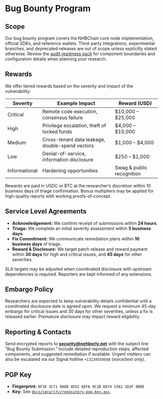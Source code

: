 # Bug Bounty Program

## Scope
Our bug bounty program covers the NHBChain core node implementation, official SDKs, and reference wallets. Third-party integrations, experimental branches, and deprecated releases are out of scope unless explicitly stated otherwise. Review the [audit readiness pack](../../ops/audit-pack/README.md) for component boundaries and configuration details when planning your research.

## Rewards
We offer tiered rewards based on the severity and impact of the vulnerability:

| Severity | Example Impact | Reward (USD) |
| --- | --- | --- |
| Critical | Remote code execution, consensus failure | $10,000 – $25,000 |
| High | Privilege escalation, theft of locked funds | $4,000 – $10,000 |
| Medium | Cross-tenant data leakage, double-spend vectors | $1,000 – $4,000 |
| Low | Denial-of-service, information disclosure | $250 – $1,000 |
| Informational | Hardening opportunities | Swag & public recognition |

Rewards are paid in USDC or BTC at the researcher’s discretion within 10 business days of triage confirmation. Bonus multipliers may be applied for high-quality reports with working proofs-of-concept.

## Service Level Agreements
* **Acknowledgement:** We confirm receipt of submissions within **24 hours**.
* **Triage:** We complete an initial severity assessment within **5 business days**.
* **Fix Commitment:** We communicate remediation plans within **10 business days** of triage.
* **Reward & Disclosure:** We target patch release and reward payment within **30 days** for high and critical issues, and **45 days** for other severities.

SLA targets may be adjusted when coordinated disclosure with upstream dependencies is required. Reporters are kept informed of any extensions.

## Embargo Policy
Researchers are expected to keep vulnerability details confidential until a coordinated disclosure date is agreed upon. We request a minimum 45-day embargo for critical issues and 30 days for other severities, unless a fix is released earlier. Premature disclosure may impact reward eligibility.

## Reporting & Contacts
Send encrypted reports to **security@nehborly.net** with the subject line “Bug Bounty Submission.” Include detailed reproduction steps, affected components, and suggested remediation if available. Urgent matters can also be escalated via our Signal hotline `+13234559568` (voice/text only).

## PGP Key
* **Fingerprint:** `8F2D 3C71 9A0B 4D52 8EFA 9C1B 6D74 C5A2 1D3F 8B9E`
* **Key:** See [`docs/security/repository-pgp-key.asc`](./repository-pgp-key.asc).

